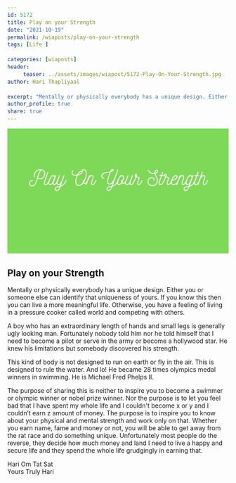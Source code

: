 ```yaml
---
id: 5172 
title: Play on your Strength
date: "2021-10-19"
permalink: /wiaposts/play-on-your-strength
tags: [Life ]    

categories: [wiaposts] 
header:
     teaser: ../assets/images/wiapost/5172-Play-On-Your-Strength.jpg
author: Hari Thapliyaal 

excerpt: "Mentally or physically everybody has a unique design. Either you or someone else can identify that uniqueness of yours. If you know this then you can live a more meaningful life. Otherwise, you have a feeling of living in a"
author_profile: true 
share: true 
---
```

![Play on your Strength](../assets/images/wiapost/5172-Play-On-Your-Strength.jpg)     
   
## Play on your Strength     
    
Mentally or physically everybody has a unique design. Either you or someone else can identify that uniqueness of yours. If you know this then you can live a more meaningful life. Otherwise, you have a feeling of living in a pressure cooker called world and competing with others.     
    
A boy who has an extraordinary length of hands and small legs is generally ugly looking man. Fortunately nobody told him nor he told himself that I need to become a pilot or serve in the army or become a hollywood star. He knew his limitations but somebody discovered his strength.     
    
This kind of body is not designed to run on earth or fly in the air. This is designed to rule the water. And lo! He became 28 times olympics medal winners in swimming. He is Michael Fred Phelps II.     
    
The purpose of sharing this is neither to inspire you to become a swimmer or olympic winner or nobel prize winner. Nor the purpose is to let you feel bad that I have spent my whole life and I couldn't become x or y and I couldn’t earn z amount of money. The purpose is to inspire you to know about your physical and mental strength and work only on that. Whether you earn name, fame and money or not, you will be able to get away from the rat race and do something unique. Unfortunately most people do the reverse, they decide how much money and land I need to live a happy and secure life and they spend the whole life grudgingly in earning that.     
    
Hari Om Tat Sat     
Yours Truly Hari    
